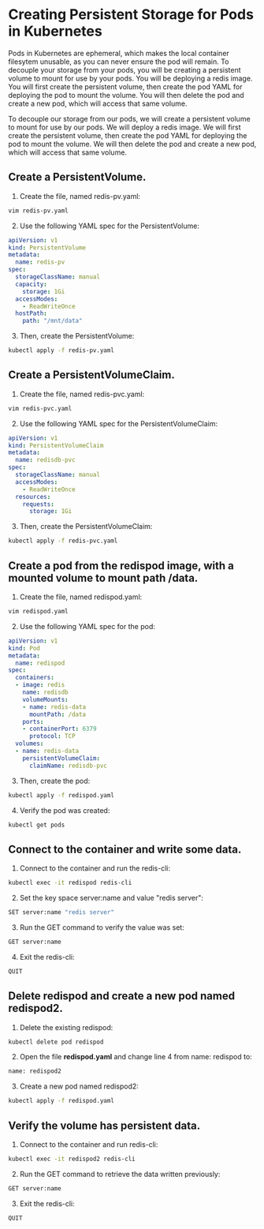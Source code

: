 # Creating Persistent Storage for Pods in Kubernetes
Pods in Kubernetes are ephemeral, which makes the local container filesytem unusable, as you can never ensure the pod will remain. To decouple your storage from your pods, you will be creating a persistent volume to mount for use by your pods. You will be deploying a redis image. You will first create the persistent volume, then create the pod YAML for deploying the pod to mount the volume. You will then delete the pod and create a new pod, which will access that same volume.

To decouple our storage from our pods, we will create a persistent volume to mount for use by our pods. We will deploy a redis image. We will first create the persistent volume, then create the pod YAML for deploying the pod to mount the volume. We will then delete the pod and create a new pod, which will access that same volume.

## Create a PersistentVolume.
1. Create the file, named redis-pv.yaml:
```bash
vim redis-pv.yaml
```
2. Use the following YAML spec for the PersistentVolume:
```yaml
apiVersion: v1
kind: PersistentVolume
metadata:
  name: redis-pv
spec:
  storageClassName: manual
  capacity:
    storage: 1Gi
  accessModes:
    - ReadWriteOnce
  hostPath:
    path: "/mnt/data"    
```

3. Then, create the PersistentVolume:
```bash
kubectl apply -f redis-pv.yaml
```

## Create a PersistentVolumeClaim.
1. Create the file, named redis-pvc.yaml:
```bash
vim redis-pvc.yaml
```
2. Use the following YAML spec for the PersistentVolumeClaim:
```yaml
apiVersion: v1
kind: PersistentVolumeClaim
metadata:
  name: redisdb-pvc
spec:
  storageClassName: manual
  accessModes:
    - ReadWriteOnce
  resources:
    requests:
      storage: 1Gi
```
3. Then, create the PersistentVolumeClaim:
```bash
kubectl apply -f redis-pvc.yaml
```

## Create a pod from the redispod image, with a mounted volume to mount path **/data**.
1. Create the file, named redispod.yaml:
```bash
vim redispod.yaml
```
2. Use the following YAML spec for the pod:
```yaml
apiVersion: v1
kind: Pod
metadata:
  name: redispod
spec:
  containers:
  - image: redis
    name: redisdb
    volumeMounts:
    - name: redis-data
      mountPath: /data
    ports:
    - containerPort: 6379
      protocol: TCP
  volumes:
  - name: redis-data
    persistentVolumeClaim:
      claimName: redisdb-pvc
```
3. Then, create the pod:
```bash
kubectl apply -f redispod.yaml
```
4. Verify the pod was created:
```bash
kubectl get pods
```

## Connect to the container and write some data.
1. Connect to the container and run the redis-cli:
```bash
kubectl exec -it redispod redis-cli
```
2. Set the key space server:name and value "redis server":
```bash
SET server:name "redis server"
```
3. Run the GET command to verify the value was set:
```bash
GET server:name
```
4. Exit the redis-cli:
```bash
QUIT
```

## Delete redispod and create a new pod named redispod2.
1. Delete the existing redispod:
```bash
kubectl delete pod redispod
```
2. Open the file **redispod.yaml** and change line 4 from name: redispod to:
```bash
name: redispod2
```
3. Create a new pod named redispod2:
```bash
kubectl apply -f redispod.yaml
```

## Verify the volume has persistent data.
1. Connect to the container and run redis-cli:
```bash
kubectl exec -it redispod2 redis-cli
```
2. Run the GET command to retrieve the data written previously:
```bash
GET server:name
```
3. Exit the redis-cli:
```bash
QUIT
````